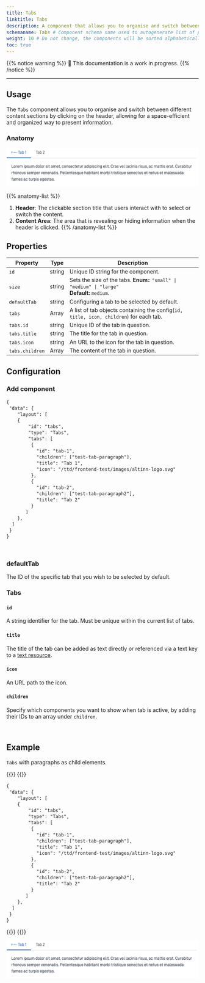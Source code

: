 ```yaml
---
title: Tabs
linktitle: Tabs
description: A component that allows you to organise and switch between different content in tabs.
schemaname: Tabs # Component schema name used to autogenerate list of properties from json schema (replace with appropriate component name)
weight: 10 # Do not change, the components will be sorted alphabetically
toc: true
---
```


{{% notice warning %}}
🚧 This documentation is a work in progress.
{{% /notice %}}

---

## Usage

The `Tabs` component allows you to organise and switch between different content sections by clicking on the header,
 allowing for a space-efficient and organized way to present information.

### Anatomy

![Tab active anatomy](tabs-example.png "Tab anatomy")

{{% anatomy-list %}}
1. **Header**: The clickable section title that users interact with to select or switch the content.
2. **Content Area**: The area that is revealing or hiding information when the header is clicked. 
{{% /anatomy-list %}} 

<!-- 
Add the following sections if relevant:

### Behavior

(How the component behaves in different contexts)

### Style

(Visual styling (e.g. alignment, padding, dos and don'ts))

### Best Practices

(Industry standards, dos and don'ts)

### Content guidelines

(E.g. punctuation rules, standard labels, etc.)

### Accessibility

(Component-specific best practices for accessibility.)

### Mobile

(How to apply component in mobile environments.)

-->

## Properties

| **Property**    | **Type** | **Description**                                                                                     |
|-----------------|----------|-----------------------------------------------------------------------------------------------------|
| `id`            | string   | Unique ID string for the component.                                                                  |
| `size`          | string   | Sets the size of the tabs. **Enum:**: `"small" \| "medium" \| "large"` <br/> **Default:** `medium`. |
| `defaultTab`    | string   | Configuring a tab to be selected by default.                                                            |
| `tabs`          | Array    | A list of tab objects containing the config(`id, title, icon, children`) for each tab.              |
| `tabs.id`       | string   | Unique ID of the tab in question.                                                                  |
| `tabs.title`    | string   | The title for the tab in question.                                                                      |
| `tabs.icon`     | string   | An URL to the icon for the tab in question.                                                             |
| `tabs.children` | Array    | The content of the tab in question.                                                                             |

<!-- The following is an autogenerated list of the properties available for {{% title %}} based on the component's JSON schema file (linked below).

{{% notice warning %}}
We are currently updating how we implement components, and the list of properties may not be entirely accurate.
{{% /notice %}}

The `component-props` shortcode automatically generates a list of component properties from the component's json schema.
The component name can be explicitly given as argument (e.g. `component-props "Grid"`).
If no argument is given, the shortcode pulls the component name from 'schemaname' in the frontmatter.

{{% component-props %}} -->

## Configuration

### Add component

```json{hl_lines="6-9"}
{
 "data": {
    "layout": [
    {
        "id": "tabs",
        "type": "Tabs",
        "tabs": [
         {
           "id": "tab-1",
           "children": ["test-tab-paragraph"],
           "title": "Tab 1",
           "icon": "/ttd/frontend-test/images/altinn-logo.svg"
         },
         {
           "id": "tab-2",
           "children": ["test-tab-paragraph2"],
           "title": "Tab 2"
         }
       ]
    },
  ]
 }
}
```
<br>

### defaultTab
The ID of the specific tab that you wish to be selected by default.


### Tabs

#### `id`
A string identifier for the tab. Must be unique within the current list of tabs.

#### `title`
The title of the tab can be added as text directly or referenced via a text key to a [text resource](/nb/altinn-studio/reference/ux/texts/#legge-til-og-endre-tekster-i-en-app).

#### `icon`
An URL path to the icon.

#### `children`

Specify which components you want to show when tab is active, by adding their IDs to an array under `children`.

<br>

## Example

`Tabs` with paragraphs as child elements.

{{<content-version-selector classes="border-box">}}
{{<content-version-container version-label="Code">}}

```json{hl_lines=["9-12"]}
{
 "data": {
    "layout": [
    {
        "id": "tabs",
        "type": "Tabs",
        "tabs": [
         {
           "id": "tab-1",
           "children": ["test-tab-paragraph"],
           "title": "Tab 1",
           "icon": "/ttd/frontend-test/images/altinn-logo.svg"
         },
         {
           "id": "tab-2",
           "children": ["test-tab-paragraph2"],
           "title": "Tab 2"
         }
       ]
    },
  ]
 }
}
```
{{</content-version-container>}}
{{</content-version-selector>}}

![Tabs example](<tabs-example.png> "Tabs with two tabs")
